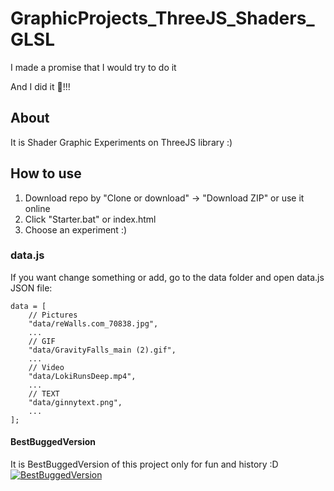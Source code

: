 # GraphicProjects_ThreeJS_Shaders_GLSL
I made a promise that I would try to do it

And I did it :unicorn:!!!

## About
It is Shader Graphic Experiments on ThreeJS library :)

## How to use
1. Download repo by "Clone or download" -> "Download ZIP" or use it online
2. Click "Starter.bat" or index.html
3. Choose an experiment :)

### data.js
If you want change something or add, go to the data folder and open data.js JSON file:
```
data = [
    // Pictures
    "data/reWalls.com_70838.jpg",
    ...
    // GIF
    "data/GravityFalls_main (2).gif",
    ...
    // Video
    "data/LokiRunsDeep.mp4",
    ...
    // TEXT
    "data/ginnytext.png",
    ...
];
```

#### BestBuggedVersion
It is BestBuggedVersion of this project only for fun and history :D
[![BestBuggedVersion](https://github.githubassets.com/images/icons/emoji/unicode/1f3a5.png)](https://knightdanila.github.io/GraphicProjects_ThreeJS_Shaders_GLSL/3_Graphic_ThreeJS_Lena_BestBuggedVersion.webm "BestBuggedVersion")

